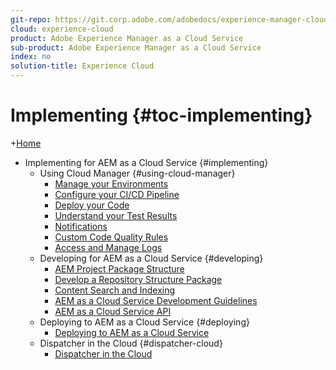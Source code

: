 ```yaml
---
git-repo: https://git.corp.adobe.com/adobedocs/experience-manager-cloud-service.en
cloud: experience-cloud
product: Adobe Experience Manager as a Cloud Service
sub-product: Adobe Experience Manager as a Cloud Service
index: no
solution-title: Experience Cloud
---
```


# Implementing {#toc-implementing}

+[Home](/help/landing/home.md)
+ Implementing for AEM as a Cloud Service {#implementing}
  + Using Cloud Manager {#using-cloud-manager}
    + [Manage your Environments](/help/implementing/cloud-manager/manage-environments.md)
    + [Configure your CI/CD Pipeline](/help/implementing/cloud-manager/configure-pipeline.md)
    + [Deploy your Code](/help/implementing/cloud-manager/deploy-code.md)
    + [Understand your Test Results](/help/implementing/cloud-manager/understand-test-results.md)
    + [Notifications](/help/implementing/cloud-manager/notifications.md)
    + [Custom Code Quality Rules](/help/implementing/cloud-manager/custom-code-quality-rules.md)  
    + [Access and Manage Logs](/help/implementing/cloud-manager/manage-logs.md)
  + Developing for AEM as a Cloud Service {#developing}
    + [AEM Project Package Structure](/help/implementing/developing/introduction/aem-project-content-package-structure.md)
    + [Develop a Repository Structure Package](/help/implementing/developing/introduction/repository-structure-package.md)
    + [Content Search and Indexing](/help/operations/indexing.md)
    + [AEM as a Cloud Service Development Guidelines](/help/implementing/developing/introduction/development-guidelines.md)
    + [AEM as a Cloud Service API](https://docs.adobe.com/content/help/en/experience-manager-cloud-service/using/sites-cloud/developing/ref/javadoc/index.html)
  + Deploying to AEM as a Cloud Service {#deploying}
    + [Deploying to AEM as a Cloud Service](/help/implementing/deploying/deploying.md)
  + Dispatcher in the Cloud {#dispatcher-cloud}
    + [Dispatcher in the Cloud](/help/implementing/dispatcher/dispatcher-cloud.md)
